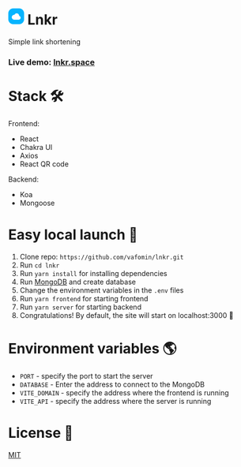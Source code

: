 # ![logo](frontend/public/favicon.ico) Lnkr

Simple link shortening

### Live demo: [lnkr.space](https://lnkr.space/)

# Stack 🛠

Frontend:

- React
- Chakra UI
- Axios
- React QR code

Backend:

- Koa
- Mongoose

# Easy local launch 🚀

1. Clone repo: `https://github.com/vafomin/lnkr.git`
2. Run `cd lnkr`
3. Run `yarn install` for installing dependencies
4. Run [MongoDB](https://www.mongodb.com/) and create database
5. Change the environment variables in the `.env` files
6. Run `yarn frontend` for starting frontend
7. Run `yarn server` for starting backend
8. Congratulations! By default, the site will start on localhost:3000 🎉

# Environment variables 🌎

- `PORT` - specify the port to start the server
- `DATABASE` - Enter the address to connect to the MongoDB
- `VITE_DOMAIN` - specify the address where the frontend is running
- `VITE_API` - specify the address where the server is running

# License 📜

[MIT](LICENSE)
